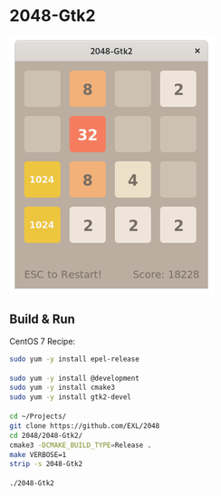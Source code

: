 2048-Gtk2
=========

![2048-Gtk2 Fedora 32 Screenshot](../image/2048-Gtk2-Screenshot.png)

## Build & Run

CentOS 7 Recipe:

```sh
sudo yum -y install epel-release

sudo yum -y install @development
sudo yum -y install cmake3
sudo yum -y install gtk2-devel

cd ~/Projects/
git clone https://github.com/EXL/2048
cd 2048/2048-Gtk2/
cmake3 -DCMAKE_BUILD_TYPE=Release .
make VERBOSE=1
strip -s 2048-Gtk2

./2048-Gtk2
```
